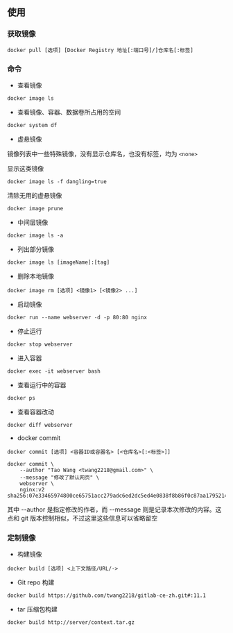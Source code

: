 ## 使用

### 获取镜像

```
docker pull [选项] [Docker Registry 地址[:端口号]/]仓库名[:标签]
```


### 命令

- 查看镜像
```
docker image ls
```

- 查看镜像、容器、数据卷所占用的空间

```
docker system df
```

- 虚悬镜像

镜像列表中一些特殊镜像，没有显示仓库名，也没有标签，均为 `<none>`

显示这类镜像

```
docker image ls -f dangling=true
```

清除无用的虚悬镜像

```
docker image prune
```

- 中间层镜像

```
docker image ls -a
```

- 列出部分镜像

```
docker image ls [imageName]:[tag]
```

- 删除本地镜像

```
docker image rm [选项] <镜像1> [<镜像2> ...]
```

- 启动镜像

```
docker run --name webserver -d -p 80:80 nginx
```

- 停止运行
```
docker stop webserver
```

- 进入容器
```
docker exec -it webserver bash
```

- 查看运行中的容器
```
docker ps
```

- 查看容器改动
```
docker diff webserver 
```

- docker commit
```
docker commit [选项] <容器ID或容器名> [<仓库名>[:<标签>]]

docker commit \
    --author "Tao Wang <twang2218@gmail.com>" \
    --message "修改了默认网页" \
    webserver \
    nginx:v2
sha256:07e33465974800ce65751acc279adc6ed2dc5ed4e0838f8b86f0c87aa1795214
```
其中 --author 是指定修改的作者，而 --message 则是记录本次修改的内容。这点和 git 版本控制相似，不过这里这些信息可以省略留空


### 定制镜像

- 构建镜像

```
docker build [选项] <上下文路径/URL/->
```

- Git repo 构建

```
docker build https://github.com/twang2218/gitlab-ce-zh.git#:11.1
```

- tar 压缩包构建
```
docker build http://server/context.tar.gz
```

